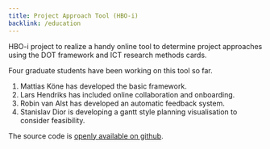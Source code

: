 ```yaml
---
title: Project Approach Tool (HBO-i)
backlink: /education
---
```


HBO-i project to realize a handy online tool to determine project approaches using the DOT framework and ICT research methods cards. 

Four graduate students have been working on this tool so far.
1. Mattias K&#246;ne has developed the basic framework.
2. Lars Hendriks has included online collaboration and onboarding.
2. Robin van Alst has developed an automatic feedback system.
3. Stanislav Dior is developing a gantt style planning visualisation to consider feasibility.

The source code is [openly available on github](https://github.com/SaxionAMI/Project-Approach-Tool). 